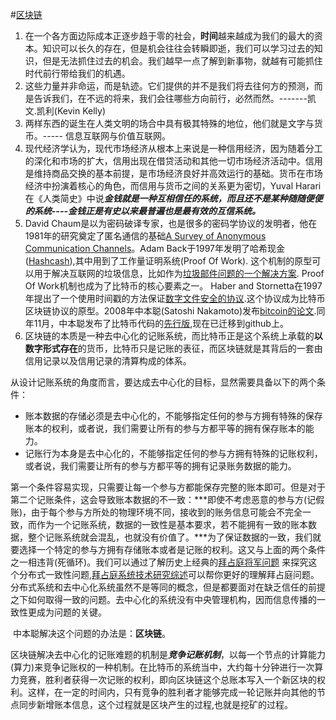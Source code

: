 #[区块链](http://yuedu.163.com/book_reader/5bf3f0005ada4f9db351697161d822dd_4)

1. 在一个各方面边际成本正逐步趋于零的社会，**时间**越来越成为我们的最大的资本。知识可以长久的存在，但是机会往往会转瞬即逝，我们可以学习过去的知识，但是无法抓住过去的机会。我们越早一点了解到新事物，就越有可能抓住时代前行带给我们的机遇。
2. 这些力量并非命运，而是轨迹。它们提供的并不是我们将去往何方的预测，而是告诉我们，在不远的将来，我们会往哪些方向前行，必然而然。-------凯文.凯利(Kevin Kelly)
3. 两样东西的诞生在人类文明的场合中具有极其特殊的地位，他们就是文字与货币。----- 信息互联网与价值互联网。
4. 现代经济学认为，现代市场经济从根本上来说是一种信用经济，因为随着分工的深化和市场的扩大，信用出现在借贷活动和其他一切市场经济活动中。信用是维持商品交换的基本前提，是市场经济良好并高效运行的基础。货币在市场经济中扮演着核心的角色，而信用与货币之间的关系更为密切，Yuval Harari在《人类简史》中说***金钱就是一种互相信任的系统，而且还不是某种随随便便的系统----金钱正是有史以来最普遍也是最有效的互信系统。***
5. David Chaum是以为密码破译专家，也是很多的密码学协议的发明者，他在1981年的研究奠定了匿名通信的基础[A Survey of Anonymous Communication Channels](https://www.microsoft.com/en-us/research/wp-content/uploads/2008/02/tr-2008-35.pdf)。Adam Back于1997年发明了哈希现金([Hashcash](http://www.hashcash.org/papers/announce.txt)),其中用到了工作量证明系统(Proof Of Work). 这个机制的原型可以用于解决互联网的垃圾信息，比如作为[垃圾邮件问题的一个解决方案](http://www.hashcash.org/papers/pvp.pdf). Proof Of Work机制也成为了比特币的核心要素之一。 Haber and Stornetta在1997年提出了一个使用时间戳的方法保证[数字文件安全的协议](http://nakamotoinstitute.org/static/docs/secure-names-bit-strings.pdf).这个协议成为比特币区块链协议的原型。2008年中本聪(Satoshi Nakamoto)发布[bitcoin的论文](http://www.bitcoin.org/bitcoin.pdf).同年11月，中本聪发布了比特币代码的[先行版](http://www.mail-archive.com/cryptography@metzdowd.com/msg10142.html),现在已迁移到github上。
6. 区块链的本质是一种去中心化的记账系统，而比特币正是这个系统上承载的**以数字形式存在**的货币，比特币只是记账的表征，而区块链就是其背后的一套由信用记录以及信用记录的清算构成的体系。


从设计记账系统的角度而言，要达成去中心化的目标，显然需要具备以下的两个条件：

- 账本数据的存储必须是去中心化的，不能够指定任何的参与方拥有特殊的保存账本的权利，或者说，我们需要让所有的参与方都平等的拥有保存账本的能力。
- 记账行为本身是去中心化的，不能够指定任何的参与方拥有特殊的记账权利，或者说，我们需要让所有的参与方都平等的拥有记录账务数据的能力。

第一个条件容易实现，只需要让每一个参与方都能保存完整的账本即可。但是对于第二个记账条件，这会导致账本数据的不一致：***即使不考虑恶意的参与方(记假账)，由于每个参与方所处的物理环境不同，接收到的账务信息可能会不完全一致，而作为一个记账系统，数据的一致性是基本要求，若不能拥有一致的账本数据，整个记账系统就会混乱，也就没有价值了。***为了保证数据的一致，我们就要选择一个特定的参与方拥有存储账本或者是记账的权利。这又与上面的两个条件之一相违背(死循环)。我们可以通过了解历史上经典的[拜占庭将军问题](https://baike.baidu.com/item/%E6%8B%9C%E5%8D%A0%E5%BA%AD%E5%B0%86%E5%86%9B%E9%97%AE%E9%A2%98/265656?fr=aladdin) 来探究这个分布式一致性问题,[拜占庭系统技术研究综述](http://www.jos.org.cn/jos/ch/reader/create_pdf.aspx?file_no=4395&journal_id=jos)可以帮你更好的理解拜占庭问题。分布式系统和去中心化系统虽然不是等同的概念，但是都要面对在缺乏信任的前提之下如何取得一致的问题。去中心化的系统没有中央管理机构，因而信息传播的一致性更成为问题的关键。

​	中本聪解决这个问题的办法是：**区块链**。

​	区块链解决去中心化的记账难题的机制是***竞争记账机制***，以每一个节点的计算能力(算力)来竞争记账权的一种机制。在比特币的系统当中，大约每十分钟进行一次算力竞赛，胜利者获得一次记账的权利，即向区块链这个总账本写入一个新区块的权利。这样，在一定的时间内，只有竞争的胜利者才能够完成一轮记账并向其他的节点同步新增账本信息，这个过程就是区块产生的过程,也就是挖矿的过程。









